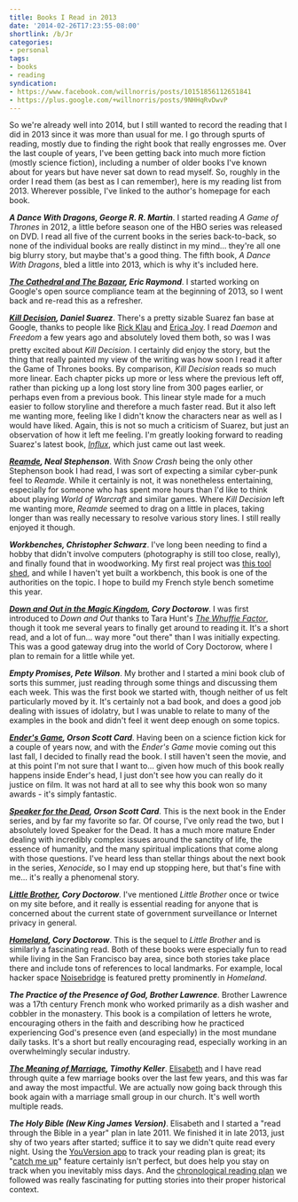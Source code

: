 ```yaml
---
title: Books I Read in 2013
date: '2014-02-26T17:23:55-08:00'
shortlink: /b/Jr
categories:
- personal
tags:
- books
- reading
syndication:
- https://www.facebook.com/willnorris/posts/10151856112651841
- https://plus.google.com/+willnorris/posts/9NHHqRvDwvP
---
```

So we're already well into 2014, but I still wanted to record the reading that I did in 2013 since it was more than
usual for me.  I go through spurts of reading, mostly due to finding the right book that really engrosses me.  Over the
last couple of years, I've been getting back into much more fiction (mostly science fiction), including a number of
older books I've known about for years but have never sat down to read myself.  So, roughly in the order I read them (as
best as I can remember), here is my reading list from 2013.  Wherever possible, I've linked to the author's homepage for
each book.

**<cite>A Dance With Dragons, George R. R. Martin</cite>**.  I started reading <cite>A Game of Thrones</cite> in 2012, a
little before season one of the HBO series was released on DVD.  I read all five of the current books in the series
back-to-back, so none of the individual books are really distinct in my mind... they're all one big blurry story, but
maybe that's a good thing.  The fifth book, <cite>A Dance With Dragons</cite>, bled a little into 2013, which is why
it's included here.

**<cite>[The Cathedral and The Bazaar](http://www.catb.org/~esr/writings/cathedral-bazaar/), Eric Raymond</cite>**.  I
started working on Google's open source compliance team at the beginning of 2013, so I went back and re-read this as a
refresher.

**<cite>[Kill Decision](http://www.thedaemon.com/killdecisionsynopsis.html), Daniel Suarez</cite>**.  There's a pretty
sizable Suarez fan base at Google, thanks to people like [Rick Klau](http://tins.rklau.com/) and [Erica
Joy](http://www.ericabaker.com/).  I read <cite>Daemon</cite> and <cite>Freedom&#153;</cite> a few years ago and
absolutely loved them both, so was I was pretty excited about <cite>Kill Decision</cite>.  I certainly did enjoy the
story, but the thing that really painted my view of the writing was how soon I read it after the Game of Thrones books.
By comparison, <cite>Kill Decision</cite> reads so much more linear.  Each chapter picks up more or less where the
previous left off, rather than picking up a long lost story line from 300 pages earlier, or perhaps even from a previous
book.  This linear style made for a much easier to follow storyline and therefore a much faster read.  But it also left
me wanting more, feeling like I didn't know the characters near as well as I would have liked.  Again, this is not so
much a criticism of Suarez, but just an observation of how it left me feeling.  I'm greatly looking forward to reading
Suarez's latest book, <cite>[Influx](http://thedaemon.com/influxsynopsis.html)</cite>, which just came out last week.

**<cite>[Reamde](http://www.nealstephenson.com/reamde/), Neal Stephenson</cite>**.  With <cite>Snow Crash</cite> being
the only other Stephenson book I had read, I was sort of expecting a similar cyber-punk feel to <cite>Reamde</cite>.
While it certainly is not, it was nonetheless entertaining, especially for someone who has spent more hours than I'd
like to think about playing <cite>World of Warcraft</cite> and similar games.  Where <cite>Kill Decision</cite> left me
wanting more, <cite>Reamde</cite> seemed to drag on a little in places, taking longer than was really necessary to
resolve various story lines.  I still really enjoyed it though.

**<cite>Workbenches, Christopher Schwarz</cite>**.  I've long been needing to find a hobby that didn't involve computers
(photography is still too close, really), and finally found that in woodworking.  My first real project was [this tool
shed](https://plus.google.com/+willnorris/posts/634LnL9Ypan), and while I haven't yet built a workbench, this book is
one of the authorities on the topic.  I hope to build my French style bench sometime this year.

**<cite>[Down and Out in the Magic Kingdom](http://craphound.com/down/), Cory Doctorow</cite>**.  I was first introduced
to <cite>Down and Out</cite> thanks to Tara Hunt's <cite>[The Whuffie
Factor](http://tarahunt.com/book-the-whuffie-factor/)</cite>, though it took me several years to finally get around to
reading it.  It's a short read, and a lot of fun... way more "out there" than I was initially expecting.  This was a
good gateway drug into the world of Cory Doctorow, where I plan to remain for a little while yet.

**<cite>Empty Promises, Pete Wilson</cite>**.  My brother and I started a mini book club of sorts this summer, just
reading through some things and discussing them each week.  This was the first book we started with, though neither of
us felt particularly moved by it.  It's certainly not a bad book, and does a good job dealing with issues of idolatry,
but I was unable to relate to many of the examples in the book and didn't feel it went deep enough on some topics.

**<cite>[Ender's Game](http://www.hatrack.com/osc/books/endersgame/endersgame.shtml), Orson Scott Card</cite>**.  Having
been on a science fiction kick for a couple of years now, and with the <cite>Ender's Game</cite> movie coming out this
last fall, I decided to finally read the book.  I still haven't seen the movie, and at this point I'm not sure that I
want to... given how much of this book really happens inside Ender's head, I just don't see how you can really do it
justice on film.  It was not hard at all to see why this book won so many awards - it's simply fantastic.

**<cite>[Speaker for the Dead](http://www.hatrack.com/osc/books/speakerforthedead/speakerforthedead.shtml), Orson Scott
Card</cite>**.  This is the next book in the Ender series, and by far my favorite so far.  Of course, I've only read the
two, but I absolutely loved Speaker for the Dead.  It has a much more mature Ender dealing with incredibly complex
issues around the sanctity of life, the essence of humanity, and the many spiritual implications that come along with
those questions.  I've heard less than stellar things about the next book in the series, <cite>Xenocide</cite>, so I may
end up stopping here, but that's fine with me... it's really a phenomenal story.

**<cite>[Little Brother](http://craphound.com/littlebrother/), Cory Doctorow</cite>**.  I've mentioned <cite>Little
Brother</cite> once or twice on my site before, and it really is essential reading for anyone that is concerned about
the current state of government surveillance or Internet privacy in general.

**<cite>[Homeland](http://craphound.com/homeland/), Cory Doctorow</cite>**.  This is the sequel to <cite>Little
Brother</cite> and is similarly a fascinating read.  Both of these books were especially fun to read while living in the
San Francisco bay area, since both stories take place there and include tons of references to local landmarks.  For
example, local hacker space [Noisebridge](https://noisebridge.net/) is featured pretty prominently in
<cite>Homeland</cite>.

**<cite>The Practice of the Presence of God, Brother Lawrence</cite>**.  Brother Lawrence was a 17th century French monk
who worked primarily as a dish washer and cobbler in the monastery.  This book is a compilation of letters he wrote,
encouraging others in the faith and describing how he practiced experiencing God's presence even (and especially) in the
most mundane daily tasks.  It's a short but really encouraging read, especially working in an overwhelmingly secular
industry.

**<cite>[The Meaning of Marriage](http://www.timothykeller.com/books/the-meaning-of-marriage), Timothy Keller</cite>**.
[Elisabeth](https://notsoserendipitous.com/) and I have read through quite a few marriage books over the last few years,
and this was far and away the most impactful.  We are actually now going back through this book again with a marriage
small group in our church.  It's well worth multiple reads.

**<cite>The Holy Bible (New King James Version)</cite>**.  Elisabeth and I started a "read through the Bible in a year"
plan in late 2011.  We finished it in late 2013, just shy of two years after started; suffice it to say we didn't quite
read every night.  Using the [YouVersion app](https://www.bible.com/app) to track your reading plan is great; its
"[catch me up](http://support.youversion.com/71-how-to-use-catch-me-up-2-web/)" feature certainly isn't perfect, but
does help you stay on track when you inevitably miss days.  And the [chronological reading
plan](https://www.bible.com/reading-plans/5-chronological) we followed was really fascinating for putting stories into
their proper historical context.
